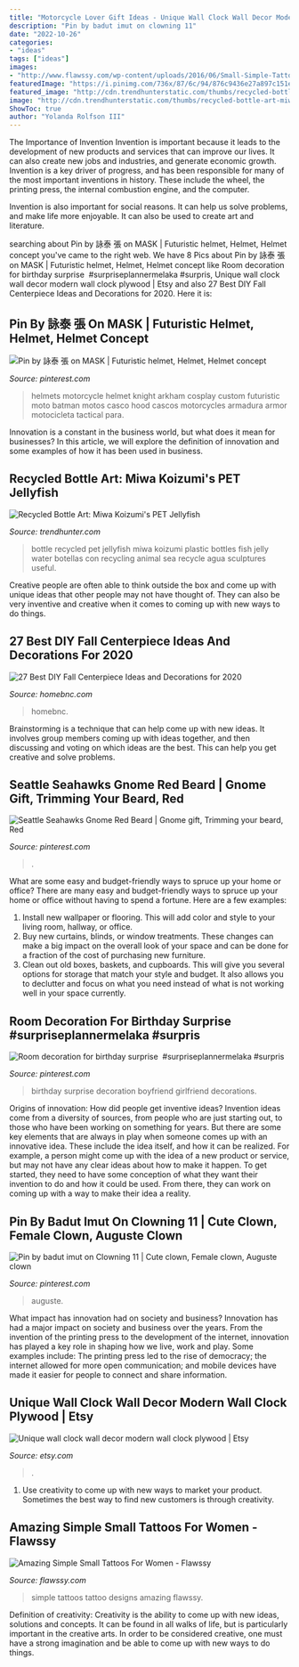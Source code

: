 ```yaml
---
title: "Motorcycle Lover Gift Ideas - Unique Wall Clock Wall Decor Modern Wall Clock Plywood"
description: "Pin by badut imut on clowning 11"
date: "2022-10-26"
categories:
- "ideas"
tags: ["ideas"]
images:
- "http://www.flawssy.com/wp-content/uploads/2016/06/Small-Simple-Tattoo-Designs-for-Girls.jpg"
featuredImage: "https://i.pinimg.com/736x/87/6c/94/876c9436e27a897c151e6f4c8aff52c9.jpg"
featured_image: "http://cdn.trendhunterstatic.com/thumbs/recycled-bottle-art-miwa-koizumis-pet-jellyfish.jpeg"
image: "http://cdn.trendhunterstatic.com/thumbs/recycled-bottle-art-miwa-koizumis-pet-jellyfish.jpeg"
ShowToc: true
author: "Yolanda Rolfson III"
---
```



The Importance of Invention
Invention is important because it leads to the development of new products and services that can improve our lives. It can also create new jobs and industries, and generate economic growth.
Invention is a key driver of progress, and has been responsible for many of the most important inventions in history. These include the wheel, the printing press, the internal combustion engine, and the computer.

Invention is also important for social reasons. It can help us solve problems, and make life more enjoyable. It can also be used to create art and literature.

	

		
searching about Pin by 詠泰 張 on MASK | Futuristic helmet, Helmet, Helmet concept you've came to the right web. We have 8 Pics about Pin by 詠泰 張 on MASK | Futuristic helmet, Helmet, Helmet concept like Room decoration for birthday surprise ️ #surpriseplannermelaka #surpris, Unique wall clock wall decor modern wall clock plywood | Etsy and also 27 Best DIY Fall Centerpiece Ideas and Decorations for 2020. Here it is:
		
    
## Pin By 詠泰 張 On MASK | Futuristic Helmet, Helmet, Helmet Concept

<img loading=lazy src="https://i.pinimg.com/736x/23/d1/e8/23d1e814acd606853df14df2722d82a7.jpg" onerror="this.onerror=null;this.src='https://tse4.mm.bing.net/th?id=OIP.wTyvEE9Hil6WwT1nCcb_GAHaJ4&amp;pid=15.1';" alt="Pin by 詠泰 張 on MASK | Futuristic helmet, Helmet, Helmet concept">

_Source: pinterest.com_

>helmets motorcycle helmet knight arkham cosplay custom futuristic moto batman motos casco hood cascos motorcycles armadura armor motocicleta tactical para. 

	

Innovation is a constant in the business world, but what does it mean for businesses? In this article, we will explore the definition of innovation and some examples of how it has been used in business.

    
## Recycled Bottle Art: Miwa Koizumi&#039;s PET Jellyfish

<img loading=lazy src="http://cdn.trendhunterstatic.com/thumbs/recycled-bottle-art-miwa-koizumis-pet-jellyfish.jpeg" onerror="this.onerror=null;this.src='https://tse3.mm.bing.net/th?id=OIP.bErN9lxSiseCXhS6xYkhdwHaE4&amp;pid=15.1';" alt="Recycled Bottle Art: Miwa Koizumi&#039;s PET Jellyfish">

_Source: trendhunter.com_

>bottle recycled pet jellyfish miwa koizumi plastic bottles fish jelly water botellas con recycling animal sea recycle agua sculptures useful. 

	

Creative people are often able to think outside the box and come up with unique ideas that other people may not have thought of. They can also be very inventive and creative when it comes to coming up with new ways to do things.

    
## 27 Best DIY Fall Centerpiece Ideas And Decorations For 2020

<img loading=lazy src="https://homebnc.com/homeimg/2020/09/14c-diy-fall-centerpiece-ideas-homebnc-v2.jpg" onerror="this.onerror=null;this.src='https://tse3.mm.bing.net/th?id=OIP.JTyDX8XVIcNnPulRhNnUMgHaLK&amp;pid=15.1';" alt="27 Best DIY Fall Centerpiece Ideas and Decorations for 2020">

_Source: homebnc.com_

>homebnc. 

	

Brainstorming is a technique that can help come up with new ideas. It involves group members coming up with ideas together, and then discussing and voting on which ideas are the best. This can help you get creative and solve problems.

    
## Seattle Seahawks Gnome Red Beard | Gnome Gift, Trimming Your Beard, Red

<img loading=lazy src="https://i.pinimg.com/736x/87/6c/94/876c9436e27a897c151e6f4c8aff52c9.jpg" onerror="this.onerror=null;this.src='https://tse3.mm.bing.net/th?id=OIP.tW2CB6jxiAOIk5Ld3UAIOgHaNK&amp;pid=15.1';" alt="Seattle Seahawks Gnome Red Beard | Gnome gift, Trimming your beard, Red">

_Source: pinterest.com_

>. 

	

What are some easy and budget-friendly ways to spruce up your home or office?
There are many easy and budget-friendly ways to spruce up your home or office without having to spend a fortune. Here are a few examples: 
1. Install new wallpaper or flooring. This will add color and style to your living room, hallway, or office. 
2. Buy new curtains, blinds, or window treatments. These changes can make a big impact on the overall look of your space and can be done for a fraction of the cost of purchasing new furniture. 
3. Clean out old boxes, baskets, and cupboards. This will give you several options for storage that match your style and budget. It also allows you to declutter and focus on what you need instead of what is not working well in your space currently. 

    
## Room Decoration For Birthday Surprise ️ #surpriseplannermelaka #surpris

<img loading=lazy src="https://i.pinimg.com/736x/aa/b3/d2/aab3d202c1f12406af06c9629dce8257--birthday-surprises-room-decorations.jpg" onerror="this.onerror=null;this.src='https://tse2.mm.bing.net/th?id=OIP.4tn-C4l2AZf5cQUoCOAeQgHaFi&amp;pid=15.1';" alt="Room decoration for birthday surprise ️ #surpriseplannermelaka #surpris">

_Source: pinterest.com_

>birthday surprise decoration boyfriend girlfriend decorations. 

	

Origins of innovation: How did people get inventive ideas?
Invention ideas come from a diversity of sources, from people who are just starting out, to those who have been working on something for years. But there are some key elements that are always in play when someone comes up with an innovative idea. These include the idea itself, and how it can be realized. For example, a person might come up with the idea of a new product or service, but may not have any clear ideas about how to make it happen. To get started, they need to have some conception of what they want their invention to do and how it could be used. From there, they can work on coming up with a way to make their idea a reality.

    
## Pin By Badut Imut On Clowning 11 | Cute Clown, Female Clown, Auguste Clown

<img loading=lazy src="https://i.pinimg.com/736x/d6/4b/81/d64b81a90b1ed6277b9afaadcf4a4769.jpg" onerror="this.onerror=null;this.src='https://tse3.mm.bing.net/th?id=OIP.i1ud47eBRDKI0E25VtMvOgHaJ4&amp;pid=15.1';" alt="Pin by badut imut on Clowning 11 | Cute clown, Female clown, Auguste clown">

_Source: pinterest.com_

>auguste. 

	

What impact has innovation had on society and business?
Innovation has had a major impact on society and business over the years. From the invention of the printing press to the development of the internet, innovation has played a key role in shaping how we live, work and play. Some examples include: The printing press led to the rise of democracy; the internet allowed for more open communication; and mobile devices have made it easier for people to connect and share information.

    
## Unique Wall Clock Wall Decor Modern Wall Clock Plywood | Etsy

<img loading=lazy src="https://i.etsystatic.com/21504617/r/il/407182/2512113962/il_1140xN.2512113962_7hy4.jpg" onerror="this.onerror=null;this.src='https://tse1.mm.bing.net/th?id=OIP.1osfxJxns9CjuzQXZxHCNQHaJ4&amp;pid=15.1';" alt="Unique wall clock wall decor modern wall clock plywood | Etsy">

_Source: etsy.com_

>. 

	

1. Use creativity to come up with new ways to market your product. Sometimes the best way to find new customers is through creativity.

    
## Amazing Simple Small Tattoos For Women - Flawssy

<img loading=lazy src="http://www.flawssy.com/wp-content/uploads/2016/06/Small-Simple-Tattoo-Designs-for-Girls.jpg" onerror="this.onerror=null;this.src='https://tse4.mm.bing.net/th?id=OIP.4CYBJGbEiWDYis3rkG3CYAHaJ4&amp;pid=15.1';" alt="Amazing Simple Small Tattoos For Women - Flawssy">

_Source: flawssy.com_

>simple tattoos tattoo designs amazing flawssy. 

	

Definition of creativity:
Creativity is the ability to come up with new ideas, solutions and concepts. It can be found in all walks of life, but is particularly important in the creative arts. In order to be considered creative, one must have a strong imagination and be able to come up with new ways to do things.

